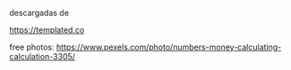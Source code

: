 descargadas de 

https://templated.co


free photos:
https://www.pexels.com/photo/numbers-money-calculating-calculation-3305/
